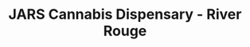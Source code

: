 ---
title: "JARS Cannabis Dispensary - River Rouge"
url: /river-rouge/jars-cannabis-dispensary-river-rouge/
shop: cannabis
---